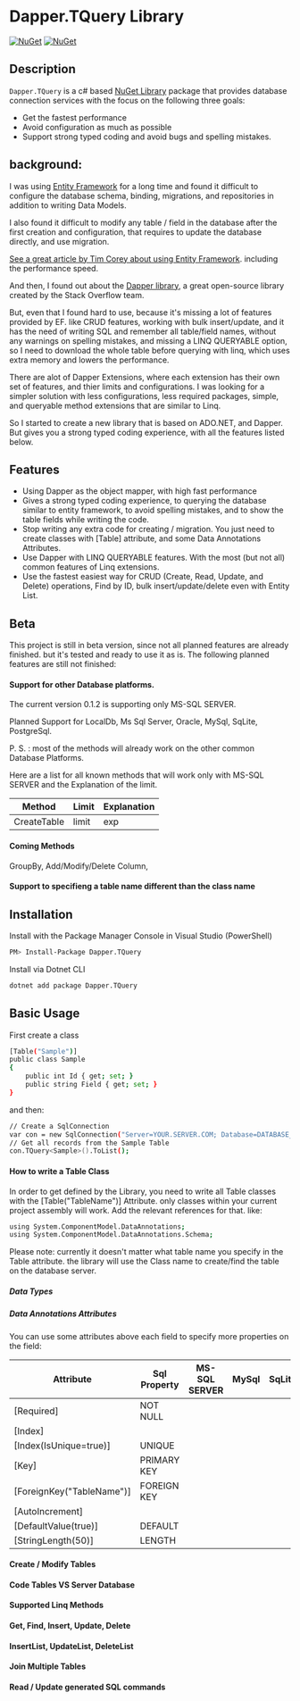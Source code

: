 # Dapper.TQuery Library

[![NuGet](https://img.shields.io/nuget/v/Dapper.TQuery.svg)](https://www.nuget.org/packages/Dapper.TQuery)
[![NuGet](https://img.shields.io/nuget/dt/Dapper.TQuery.svg)](https://www.nuget.org/packages/Dapper.TQuery)

## Description
``Dapper.TQuery`` is a c# based [NuGet Library](https://github.com/jacobSpitzer/Dapper.TQuery) package that provides database connection services with the focus on the following three goals:
* Get the fastest performance
* Avoid configuration as much as possible
* Support strong typed coding and avoid bugs and spelling mistakes.

## background:
I was using [Entity Framework](https://github.com/dotnet/ef6) for a long time and found it difficult to configure the database schema, binding, migrations, and repositories in addition to writing Data Models.

I also found it difficult to modify any table / field in the database after the first creation and configuration, that requires to update the database directly, and use migration.

[See a great article by Tim Corey about using Entity Framework](https://www.iamtimcorey.com/blog/137806/entity-framework). including the performance speed.

And then, I found out about the [Dapper library](https://github.com/DapperLib/Dapper), a great open-source library created by the Stack Overflow team.

But, even that I found hard to use, because it's missing a lot of features provided by EF. like CRUD features, working with bulk insert/update, and it has the need of writing SQL and remember all table/field names, without any warnings on spelling mistakes, and missing a LINQ QUERYABLE option, so I need to download the whole table before querying with linq, which uses extra memory and lowers the performance.

There are alot of Dapper Extensions, where each extension has their own set of features, and thier limits and configurations. I was looking for a simpler solution with less configurations, less required packages, simple, and queryable method extensions that are similar to Linq.

So I started to create a new library that is based on ADO.NET, and Dapper. But gives you a strong typed coding experience, with all the features listed below.

## Features
* Using Dapper as the object mapper, with high fast performance
* Gives a strong typed coding experience, to querying the database similar to entity framework, to avoid spelling mistakes, and to show the table fields while writing the code.
* Stop writing any extra code for creating / migration. You just need to create classes with [Table] attribute, and some Data Annotations Attributes.
* Use Dapper with LINQ QUERYABLE features. With the most (but not all) common features of Linq extensions.
* Use the fastest easiest way for CRUD (Create, Read, Update, and Delete) operations, Find by ID, bulk insert/update/delete even with Entity List.

## Beta
This project is still in beta version, since not all planned features are already finished. but it's tested and ready to use it as is.
The following planned features are still not finished:
#### Support for other Database platforms.
The current version 0.1.2 is supporting only MS-SQL SERVER. 

Planned Support for LocalDb, Ms Sql Server, Oracle, MySql, SqLite, PostgreSql.

P. S. : most of the methods will already work on the other common Database Platforms.

Here are a list for all known methods that will work only with MS-SQL SERVER and the Explanation of the limit.

Method       | Limit         | Explanation
------------ | ------------- | ------------------------------
CreateTable | limit | exp
#### Coming Methods
GroupBy, Add/Modify/Delete Column,  
#### Support to specifieng a table name different than the class name

## Installation
Install with the Package Manager Console in Visual Studio (PowerShell)

```sh
PM> Install-Package Dapper.TQuery

```

Install via Dotnet CLI

```sh
dotnet add package Dapper.TQuery

```


## Basic Usage

First create a class
```sh
[Table("Sample")]
public class Sample
{
    public int Id { get; set; }
    public string Field { get; set; }
}
```

and then:

```sh
// Create a SqlConnection
var con = new SqlConnection("Server=YOUR.SERVER.COM; Database=DATABASE_NAME; User ID=USER_ID;Password=*******; Trusted_Connection=False; MultipleActiveResultSets=True");
// Get all records from the Sample Table
con.TQuery<Sample>().ToList();          
```

#### How to write a Table Class

In order to get defined by the Library, you need to write all Table classes with the [Table("TableName")] Attribute. only classes within your current project assembly will work.
Add the relevant references for that. like:

```sh
using System.ComponentModel.DataAnnotations;
using System.ComponentModel.DataAnnotations.Schema;
```

Please note: currently it doesn't matter what table name you specify in the Table attribute. the library will use the Class name to create/find the table on the database server.

##### Data Types


##### Data Annotations Attributes

You can use some attributes above each field to specify more properties on the field:

Attribute | Sql Property | MS-SQL SERVER | MySql | SqLite | PostgreSql | LocalDb
----------|--------------|---------------|-------|--------|------------|---------|
[Required] | NOT NULL |
[Index] | |
[Index(IsUnique=true)] | UNIQUE
[Key] | PRIMARY KEY | 
[ForeignKey("TableName")] | FOREIGN KEY |
[AutoIncrement] | 
[DefaultValue(true)] | DEFAULT |
[StringLength(50)] | LENGTH |

#### Create / Modify Tables

#### Code Tables VS Server Database

#### Supported Linq Methods

#### Get, Find, Insert, Update, Delete

#### InsertList, UpdateList, DeleteList

#### Join Multiple Tables

#### Read / Update generated SQL commands
